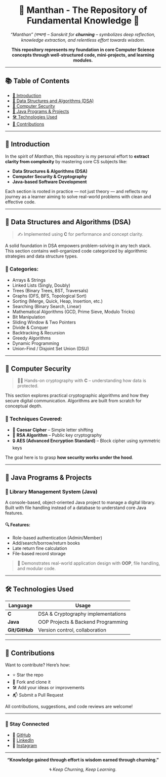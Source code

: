 <h1 align="center">🔱 Manthan - The Repository of Fundamental Knowledge 🔱</h1>

<p align="center">
  <em>“Manthan” (मन्थन) – Sanskrit for <strong>churning</strong> – symbolizes deep reflection, knowledge extraction, and relentless effort towards wisdom.</em>
</p>

<p align="center">
  <b>This repository represents my foundation in core Computer Science concepts through well-structured code, mini-projects, and learning modules.</b>
</p>

---

## 📚 Table of Contents

- [📖 Introduction](#-introduction)
- [📐 Data Structures and Algorithms (DSA)](#-data-structures-and-algorithms-dsa)
- [🔐 Computer Security](#-computer-security)
- [🧰 Java Programs & Projects](#-java-programs--projects)
- [🛠️ Technologies Used](#-technologies-used)
- [🤝 Contributions](#-contributions)

---

## 📖 Introduction

In the spirit of *Manthan*, this repository is my personal effort to **extract clarity from complexity** by mastering core CS subjects like:

- **Data Structures & Algorithms (DSA)**
- **Computer Security & Cryptography**
- **Java-based Software Development**

Each section is rooted in practice — not just theory — and reflects my journey as a learner aiming to solve real-world problems with clean and effective code.

---

## 📐 Data Structures and Algorithms (DSA)

> ✍️ Implemented using **C** for performance and concept clarity.

A solid foundation in DSA empowers problem-solving in any tech stack. This section contains well-organized code categorized by algorithmic strategies and data structure types.

### 📂 Categories:
- Arrays & Strings
- Linked Lists (Singly, Doubly)
- Trees (Binary Trees, BST, Traversals)
- Graphs (DFS, BFS, Topological Sort)
- Sorting (Merge, Quick, Heap, Insertion, etc.)
- Searching (Binary Search, Linear)
- Mathematical Algorithms (GCD, Prime Sieve, Modulo Tricks)
- Bit Manipulation
- Sliding Window & Two Pointers
- Divide & Conquer
- Backtracking & Recursion
- Greedy Algorithms
- Dynamic Programming
- Union-Find / Disjoint Set Union (DSU)

---

## 🔐 Computer Security

> 👨‍💻 Hands-on cryptography with **C** – understanding how data is protected.

This section explores practical cryptographic algorithms and how they secure digital communication. Algorithms are built from scratch for conceptual depth.

### 🔑 Techniques Covered:
- 🔏 **Caesar Cipher** – Simple letter shifting
- 🔐 **RSA Algorithm** – Public key cryptography
- 🔒 **AES (Advanced Encryption Standard)** – Block cipher using symmetric keys

The goal here is to grasp **how security works under the hood**.

---

## 🧰 Java Programs & Projects

### 📘 Library Management System (Java)

A console-based, object-oriented Java project to manage a digital library. Built with file handling instead of a database to understand core Java features.

#### 🔍 Features:
- Role-based authentication (Admin/Member)
- Add/search/borrow/return books
- Late return fine calculation
- File-based record storage

> 📌 Demonstrates real-world application design with **OOP**, file handling, and modular code.

---

## 🛠️ Technologies Used

| Language      | Usage                                      |
|---------------|---------------------------------------------|
| **C**         | DSA & Cryptography implementations          |
| **Java**      | OOP Projects & Backend Programming          |
| **Git/GitHub**| Version control, collaboration              |

---

## 🤝 Contributions

Want to contribute? Here’s how:
- ⭐ Star the repo
- 🍴 Fork and clone it
- 🛠️ Add your ideas or improvements
- 📬 Submit a Pull Request

All contributions, suggestions, and code reviews are welcome!

---

### 🚀 Stay Connected
- 🔗 [GitHub](https://github.com/Omii1908)
- 💼 [LinkedIn](https://linkedin.com/in/Omii844198)
- 📸 [Instagram](https://instagram.com/0m___19o8)

---

<p align="center"><b>“Knowledge gained through effort is wisdom earned through churning.”</b></p>

<p align="center">🌀 <i>Keep Churning, Keep Learning.</i></p>
